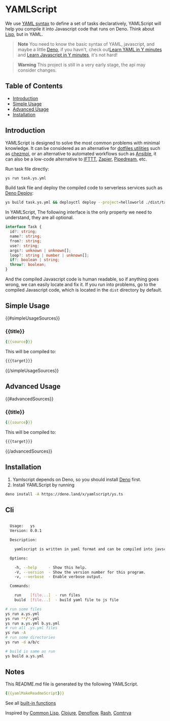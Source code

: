 # YAMLScript

We use [YAML syntax](https://yaml.org/) to define a set of tasks declaratively, YAMLScript will help you compile it into Javascript code that runs on Deno. Think about [Lisp](https://en.wikipedia.org/wiki/Lisp_(programming_language)), but in YAML.

> **Note**
> You need to know the basic syntax of YAML, javascript, and maybe a little [Deno](https://deno.land/manual), if you havn't, check out[Learn YAML in Y minutes](https://learnxinyminutes.com/docs/yaml/) and [Learn Javascript in Y minutes](https://learnxinyminutes.com/docs/javascript/), it's not hard!

> **Warning**
> This project is still in a very early stage, the api may consider changes.

## Table of Contents

- [Introduction](#introduction)
- [Simple Usage](#simple-usage)
- [Advanced Usage](#advanced-usage)
- [Installation](#installation)

## Introduction

YAMLScript is designed to solve the most common problems with minimal knowledge.
It can be considered as an alternative for
[dotfiles utilities](https://dotfiles.github.io/utilities/) such as
[chezmoi](https://www.chezmoi.io/), or an alternative to automated workflows
such as [Ansible](https://www.ansible.com/), it can also be a low-code
alternative to [IFTTT](https://ifttt.com/), [Zapier](https://zapier.com/),
[Pipedream](https://pipedream.com/), etc.


Run task file directly:

```bash
ys run task.ys.yml
```

Build task file and  deploy the compiled code to serverless services such as [Deno Deploy](https://deno.com/deploy):

```bash
ys build task.ys.yml && deployctl deploy --project=helloworld ./dist/task.js
```

In YAMLScript, The following interface is the only property we need to
understand, they are all optional.

```typescript
interface Task {
  id?: string;
  name?: string;
  from?: string;
  use?: string;
  args?: unknown | unknown[];
  loop?: string | number | unknown[];
  if?: boolean | string;
  throw?: boolean;
}
```

And the compiled Javascript code is human readable, so if anything goes wrong,
we can easily locate and fix it. If you run into problems, go to the compiled
Javascript code, which is located in the `dist` directory by default.


## Simple Usage

{{#simpleUsageSources}}

### {{title}}

```yaml
{{{source}}}
```

This will be compiled to:

```javascript
{{{target}}}
```

{{/simpleUsageSources}}

## Advanced Usage

{{#advancedSources}}

### {{title}}

```yaml
{{{source}}}
```

This will be compiled to:

```javascript
{{{target}}}
```

{{/advancedSources}}

## Installation

1. Yamlscript depends on Deno, so you should install
   [Deno](https://deno.land/#installation) first.
2. Install YAMLScript by running

```bash
deno install -A https://deno.land/x/yamlscript/ys.ts
```


## Cli

```bash

  Usage:   ys
  Version: 0.0.1

  Description:

    yamlscript is written in yaml format and can be compiled into javscript that runs in deno.

  Options:

    -h, --help     - Show this help.
    -V, --version  - Show the version number for this program.
    -v, --verbose  - Enable verbose output.

  Commands:

    run    [file...]  - run files
    build  [file...]  - build yaml file to js file
```

```bash
# run some files
ys run a.ys.yml
ys run **/*.yml
ys run a.ys.yml b.ys.yml
# run all .ys.yml files
ys run -A
# run some directories
ys run -d a/b/c

# build is same as run
ys build a.ys.yml
```


## Notes

This README.md file is generated by the following YAMLScript.

```yaml
{{{yamlMakeReadmeScript}}}
```

See all [built-in functions](/globals/mod.ts)

Inspired by [Common Lisp](https://common-lisp.net/),
[Clojure](https://clojure.org/),
[Denoflow](https://github.com/denoflow/denoflow),
[Rash](https://github.com/rash-sh/rash),
[Comtrya](https://github.com/comtrya/comtrya)

